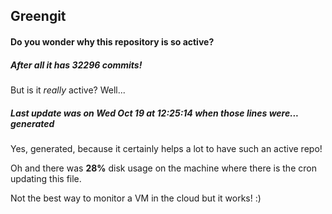 ## Greengit

#### Do you wonder why this repository is so active?

##### After all it has 32296 commits!

But is it *really* active? Well...

##### Last update was on Wed Oct 19 at 12:25:14 when those lines were... generated

Yes, generated, because it certainly helps a lot to have such an active repo!

Oh and there was **28%** disk usage on the machine
where there is the cron updating this file.

Not the best way to monitor a VM in the cloud but it works! :)
